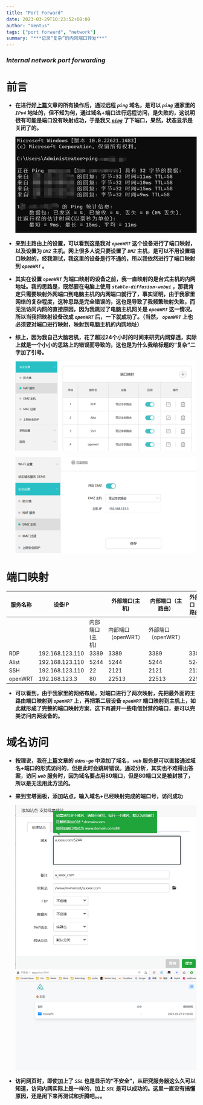 ```yaml
---
title: "Port Forward"
date: 2023-03-29T10:23:52+08:00
author: "Ventus"
tags: ["port forward", "network"]
summary: "***记录“复杂”的内网端口转发***"
---
```


### *Internal network port forwarding*

# 前言

* **在进行好[上篇](/posts/ddns/)文章的所有操作后，通过远程 *`ping`* 域名，是可以 *`ping`* 通家里的 *`IPv4`* 地址的，但不知为何，通过域名+端口进行远程访问，是失败的，这说明很有可能是端口没有映射成功，于是我又 [*`ping`*](https://tool.chinaz.com/port) 了下端口，果然，状态显示是关闭了的。**

    ![1](/images/port-forwarding/1.png ":smirk:")

* **来到主路由上的设置，可以看到这是我对 *`openWRT`* 这个设备进行了端口映射，以及设置为 *`DMZ`* 主机。网上很多人说只要设置了 *`DMZ`* 主机，是可以不用设置端口映射的，经我测试，我这里的设备是行不通的，所以我依然进行了端口映射到 *`openWRT`* 。**

* **其实在设置 *`openWRT`* 为端口映射的设备之前，我一直映射的是台式主机的内网地址。我的思路是，既然要在电脑上使用 *`stable-diffusion-webui`* ，那我肯定只需要映射外网端口到电脑主机的内网端口就行了，事实证明，由于我家里网络的复杂程度，这种思路是完全错误的，这也是导致了我频繁映射失败，而无法访问内网的直接原因，因为我跳过了电脑主机网关是 *`openWRT`* 这一情况。所以当我把映射设备改成 *`openWRT`* 后，一下就成功了。（当然， *`openWRT`* 上也必须要对端口进行映射，映射到电脑主机的内网地址）**

* **综上，因为我自己大脑宕机，花了超过24个小时的时间来研究内网穿透，实际上就是一个小小的思路上的错误而导致的，这也是为什么我给标题的“复杂”二字加了引号。**

    ![2](/images/port-forwarding/2.png ":smirk:")

    ![2](/images/port-forwarding/3.png ":smirk:")

# 端口映射

| 服务名称 | 设备IP              |                | 外部端口(主机)        | 内部端口（主路由）  | 外部端口（主路由）|
| ------- | ------------------- | -------------- | -------------------- | ------------------ | ----------------- |
|         |                     | 内部端口(主机)  | 内部端口（openWRT）   | 外部端口（openWRT）|                   |
| RDP     | 192.168.123.110     | 3389           | 3389                  | 3389              | 3389             |
| Alist   | 192.168.123.110     | 5244           | 5244                  | 5244              | 5244             |
| SSH     | 192.168.123.110     | 22             | 2121                  | 2121              | 2121             |
| openWRT | 192.168.123.3       | 80             | 22513                 | 22513             | 22513            |

* **可以看到，由于我家里的网络布局，对端口进行了两次映射，先把最外面的主路由端口映射到 *`openWRT`* 上，再把第二层设备 *`openWRT`* 端口映射到主机上，如此就形成了完整的端口映射方案，这下再避开一些电信封禁的端口，是可以完美访问内网设备的。**

# 域名访问

* **按理说，我在[上篇](/posts/ddns/)文章的 *`ddns-go`* 中添加了域名， *`web`* 服务是可以直接通过域名+端口的形式访问的，但是此时会跳转错误。通过分析，其实也不难得出答案，访问 *`web`* 服务时，因为域名要占用80端口，但是80端口又是被封禁了，所以是无法用此方法的。**

* **来到宝塔面板，添加站点，输入域名+已经映射完成的端口号，访问成功**

    ![4](/images/port-forwarding/4.png ":smirk:")
    ![5](/images/port-forwarding/5.png ":smirk:")

* **访问网页时，即使加上了 *`SSL`* 也是显示的“不安全”，从研究服务器这么久可以知道，访问内网实际上是一样的，加上 *`SSL`* 是可以成功的。这里一直没有搞懂原因，还是闲下来再测试和折腾吧。。。**